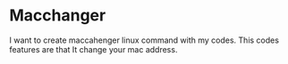 # Macchanger

I want to create maccahenger linux command with my codes. This codes features are that It change your mac address.
